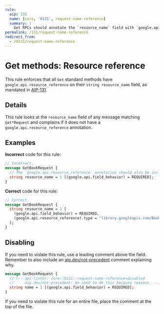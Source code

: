 ```yaml
---
rule:
  aip: 131
  name: [core, '0131', request-name-reference]
  summary: |
    Get RPCs should annotate the `resource_name` field with `google.api.resource_reference`.
permalink: /131/request-name-reference
redirect_from:
  - /0131/request-name-reference
---
```


# Get methods: Resource reference

This rule enforces that all `Get` standard methods have
`google.api.resource_reference` on their `string resource_name` field, as mandated in
[AIP-131][].

## Details

This rule looks at the `resource_name` field of any message matching `Get*Request` and
complains if it does not have a `google.api.resource_reference` annotation.

## Examples

**Incorrect** code for this rule:

```proto
// Incorrect.
message GetBookRequest {
  // The `google.api.resource_reference` annotation should also be included.
  string resource_name = 1 [(google.api.field_behavior) = REQUIRED];
}
```

**Correct** code for this rule:

```proto
// Correct.
message GetBookRequest {
  string resource_name = 1 [
    (google.api.field_behavior) = REQUIRED,
    (google.api.resource_reference).type = "library.googleapis.com/Book"
  ];
}
```

## Disabling

If you need to violate this rule, use a leading comment above the field.
Remember to also include an [aip.dev/not-precedent][] comment explaining why.

```proto
message GetBookRequest {
  // (-- api-linter: core::0131::request-name-reference=disabled
  //     aip.dev/not-precedent: We need to do this because reasons. --)
  string name = 1 [(google.api.field_behavior) = REQUIRED];
}
```

If you need to violate this rule for an entire file, place the comment at the
top of the file.

[aip-131]: https://aip.dev/131
[aip.dev/not-precedent]: https://aip.dev/not-precedent
